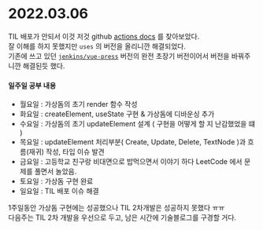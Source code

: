 # 2022.03.06

TIL 배포가 안되서 이것 저것 github [actions docs](https://docs.github.com/en/actions/learn-github-actions/understanding-github-actions) 를 찾아보았다.       
잘 이해를 하지 못했지만 `uses` 의 버전을 올리니깐 해결되었다.       
기존에 쓰고 있던 [`jenkins/vue-press`](https://github.com/marketplace/actions/vuepress-deploy) 버전의 완전 초장기 버전이어서 버전을 바꿔주니깐 해결된듯 했다.   

#### 일주일 공부 내용
- 월요일 : 가상돔의 초기 render 함수 작성
- 화요일 : createElement, useState 구현 & 가상돔에 디바운싱 추가
- 수요일 : 가상돔의 초기 updateElement 설계 ( 구현을 어떻게 할 지 난감했었을 떄 )
- 목요일 : updateElement 처리부분( Create, Update, Delete, TextNode )과 흐름(재귀) 작성, 타입 이슈 발견 
- 금요일 : 고등학교 친구랑 비대면으로 밥먹으면서 이야기 하다 LeetCode 에서 문제를 풀면서 놀았음.
- 토요일 : 가상돔 구현 완료
- 일요일 : TIL 배포 이슈 해결


1주일동안 가상돔 구현에는 성공했으나 TIL 2차개발은 성공하지 못했다 ㅠㅠ        
다음주는 TIL 2차 개발을 우선으로 두고, 남은 시간에 기술블로그를 구경할 거다. 




